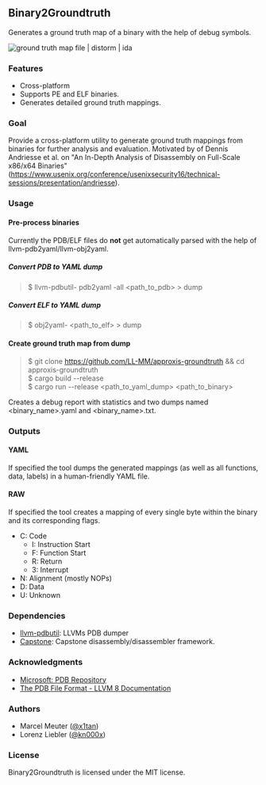 ## Binary2Groundtruth

Generates a ground truth map of a binary with the help of debug symbols.


![ground truth map file | distorm | ida](https://i.ibb.co/Wxzsv20/groundtruth-comp.png)


### Features

- Cross-platform
- Supports PE and ELF binaries.
- Generates detailed ground truth mappings.

### Goal

Provide a cross-platform utility to generate ground truth mappings from binaries for further analysis and evaluation. Motivated by of Dennis Andriesse et al. on "An In-Depth Analysis of Disassembly on Full-Scale x86/x64 Binaries"(https://www.usenix.org/conference/usenixsecurity16/technical-sessions/presentation/andriesse).

### Usage

#### Pre-process binaries

Currently the PDB/ELF files do **not** get automatically parsed with the help of llvm-pdb2yaml/llvm-obj2yaml.

##### Convert PDB to YAML dump

> $ llvm-pdbutil-<version> pdb2yaml -all <path_to_pdb>  > dump

##### Convert ELF to YAML dump
> $ obj2yaml-<version> <path_to_elf>  > dump

#### Create ground truth map from dump

> $ git clone https://github.com/LL-MM/approxis-groundtruth && cd approxis-groundtruth  
> $ cargo build --release  
> $ cargo run --release <path_to_yaml_dump> <path_to_binary>

Creates a debug report with statistics and two dumps named <binary_name>.yaml and <binary_name>.txt.

### Outputs

#### YAML

If specified the tool dumps the generated mappings (as well as all functions, data, labels) in a human-friendly YAML file.

#### RAW

If specified the tool creates a mapping of every single byte within the binary and its corresponding
flags.

- C: Code
  - I: Instruction Start
  - F: Function Start
  - R: Return
  - 3: Interrupt
- N: Alignment (mostly NOPs)
- D: Data
- U: Unknown

### Dependencies

- [llvm-pdbutil](https://github.com/llvm-mirror/llvm/tree/master/tools/llvm-pdbutil): LLVMs PDB dumper
- [Capstone](https://github.com/aquynh/capstone): Capstone disassembly/disassembler framework.

### Acknowledgments

- [Microsoft: PDB Repository](https://github.com/Microsoft/microsoft-pdb)
- [The PDB File Format - LLVM 8 Documentation](https://llvm.org/docs/PDB/index.html)

### Authors

- Marcel Meuter ([@x1tan](https://twitter.com/x1tan))
- Lorenz Liebler ([@kn000x](https://twitter.com/kn000x))

### License

Binary2Groundtruth is licensed under the MIT license.
